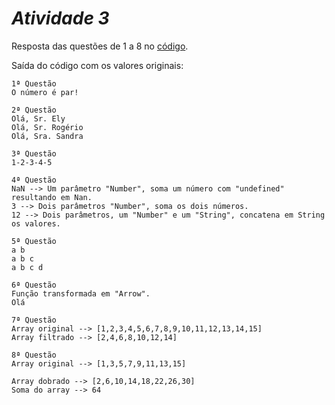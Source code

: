 # ***Atividade 3***

Resposta das questões de 1 a 8 no [código](https://github.com/NicolasRaf/POO-ADS/blob/main/Atividade-3/src/exercism3.ts).

Saída do código com os valores originais:

```
1ª Questão
O número é par!

2ª Questão
Olá, Sr. Ely
Olá, Sr. Rogério
Olá, Sra. Sandra

3ª Questão
1-2-3-4-5

4ª Questão
NaN --> Um parâmetro "Number", soma um número com "undefined" resultando em Nan.
3 --> Dois parâmetros "Number", soma os dois números.
12 --> Dois parâmetros, um "Number" e um "String", concatena em String os valores.

5ª Questão
a b
a b c
a b c d

6ª Questão
Função transformada em "Arrow".
Olá

7ª Questão
Array original --> [1,2,3,4,5,6,7,8,9,10,11,12,13,14,15]
Array filtrado --> [2,4,6,8,10,12,14]

8ª Questão
Array original --> [1,3,5,7,9,11,13,15]

Array dobrado --> [2,6,10,14,18,22,26,30]
Soma do array --> 64
```